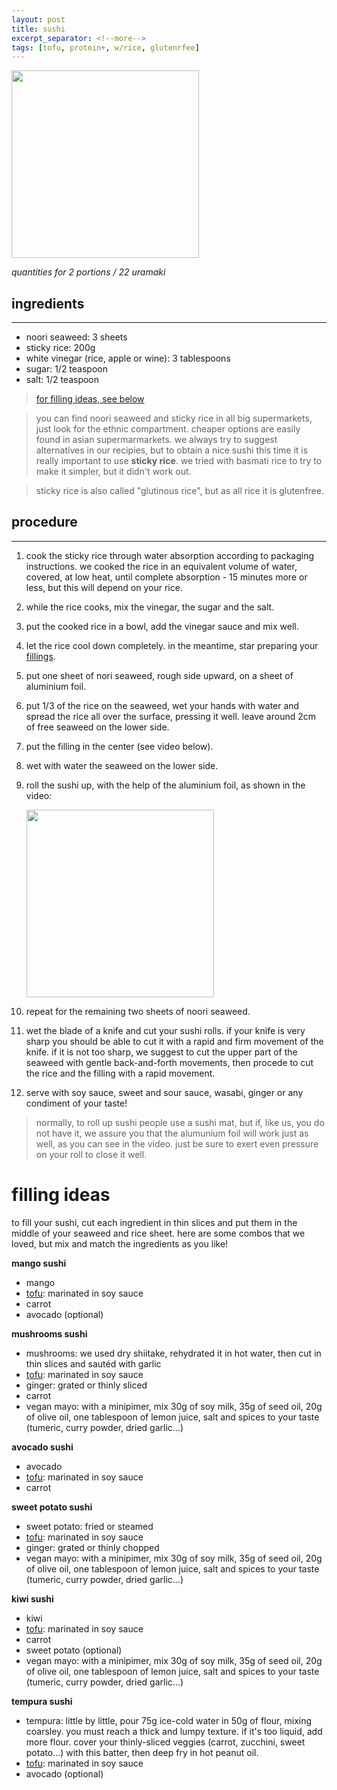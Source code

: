 ```yaml
---
layout: post
title: sushi
excerpt_separator: <!--more-->
tags: [tofu, protein+, w/rice, glutenrfee]
---
```


 <img src="../../../images/sushi.jpeg" width="300">
 
 <!--more-->

*quantities for 2 portions / 22 uramaki*


## ingredients
---

- noori seaweed: 3 sheets
- sticky rice: 200g
- white vinegar (rice, apple or wine): 3 tablespoons
- sugar: 1/2 teaspoon
- salt: 1/2 teaspoon
  
> [for filling ideas, see below](#filling-ideas)

> you can find noori seaweed and sticky rice in all big supermarkets, just look for the ethnic compartment. cheaper options are easily found in asian supermarmarkets. we always try to suggest alternatives in our recipies, but to obtain a nice sushi this time it is really important to use **sticky rice**. we tried with basmati rice to try to make it simpler, but it didn't work out.

> sticky rice is also called "glutinous rice", but as all rice it is glutenfree.

## procedure
---

1. cook the sticky rice through water absorption according to packaging instructions. we cooked the rice in an equivalent volume of water, covered, at low heat, until complete absorption - 15 minutes more or less, but this will depend on your rice.

2. while the rice cooks, mix the vinegar, the sugar and the salt.

3. put the cooked rice in a bowl, add the vinegar sauce and mix well.

4. let the rice cool down completely. in the meantime, star preparing your [fillings](#filling-ideas).

5. put one sheet of nori seaweed, rough side upward, on a sheet of aluminium foil.

6. put 1/3 of the rice on the seaweed, wet your hands with water and spread the rice all over the surface, pressing it well. leave around 2cm of free seaweed on the lower side.

7. put the filling in the center (see video below).

8. wet with water the seaweed on the lower side.

9. roll the sushi up, with the help of the aluminium foil, as shown in the video:
    
    <img src="../../../images/sushi-roll.gif" width="300">

10. repeat for the remaining two sheets of noori seaweed.

11. wet the blade of a knife and cut your sushi rolls. if your knife is very sharp you should be able to cut it with a rapid and firm movement of the knife. if it is not too sharp, we suggest to cut the upper part of the seaweed with gentle back-and-forth movements, then procede to cut the rice and the filling with a rapid movement.

12. serve with soy sauce, sweet and sour sauce, wasabi, ginger or any condiment of your taste!

> normally, to roll up sushi people use a sushi mat, but if, like us, you do not have it, we assure you that the alumunium foil will work just as well, as you can see in the video. just be sure to exert even pressure on your roll to close it well.

# filling ideas

to fill your sushi, cut each ingredient in thin slices and put them in the middle of your seaweed and rice sheet. here are some combos that we loved, but mix and match the ingredients as you like!

**mango sushi**
- mango
- [tofu](https://fagiolini.github.io/guide-tofu/#guides): marinated in soy sauce
- carrot
- avocado (optional)

**mushrooms sushi**
- mushrooms: we used dry shiitake, rehydrated it in hot water, then cut in thin slices and sautéd with garlic
- [tofu](https://fagiolini.github.io/guide-tofu/#guides): marinated in soy sauce
- ginger: grated or thinly sliced
- carrot
- vegan mayo: with a minipimer, mix 30g of soy milk, 35g of seed oil, 20g of olive oil, one tablespoon of lemon juice, salt and spices to your taste (tumeric, curry powder, dried garlic...)

**avocado sushi**
- avocado
- [tofu](https://fagiolini.github.io/guide-tofu/#guides): marinated in soy sauce
- carrot

**sweet potato sushi**
- sweet potato: fried or steamed
- [tofu](https://fagiolini.github.io/guide-tofu/#guides): marinated in soy sauce
- ginger: grated or thinly chopped
- vegan mayo: with a minipimer, mix 30g of soy milk, 35g of seed oil, 20g of olive oil, one tablespoon of lemon juice, salt and spices to your taste (tumeric, curry powder, dried garlic...)

**kiwi sushi**
- kiwi
- [tofu](https://fagiolini.github.io/guide-tofu/#guides): marinated in soy sauce
- carrot
- sweet potato (optional)
- vegan mayo: with a minipimer, mix 30g of soy milk, 35g of seed oil, 20g of olive oil, one tablespoon of lemon juice, salt and spices to your taste (tumeric, curry powder, dried garlic...)

**tempura sushi**
- tempura: little by little, pour 75g ice-cold water in 50g of flour, mixing coarsley. you must reach a thick and lumpy texture. if it's too liquid, add more flour. cover your thinly-sliced veggies (carrot, zucchini, sweet potato...) with this batter, then deep fry in hot peanut oil.
- [tofu](https://fagiolini.github.io/guide-tofu/#guides): marinated in soy sauce
- avocado (optional)
